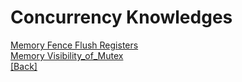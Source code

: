 # Concurrency Knowledges  

[Memory Fence Flush Registers](https://github.com/Hankin-Liu/hankin.github.io/blob/master/concurrency/Memory_Fence_Flush_Registers.md)  
[Memory Visibility_of_Mutex](https://github.com/Hankin-Liu/hankin.github.io/blob/master/concurrency/Memory_Visibility_of_Mutex.md)  
[\[Back\]](https://github.com/Hankin-Liu/hankin.github.io/blob/master/README.md)
